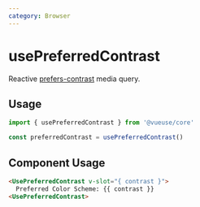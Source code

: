 ```yaml
---
category: Browser
---
```


# usePreferredContrast

Reactive [prefers-contrast](https://developer.mozilla.org/en-US/docs/Web/CSS/@media/prefers-contrast) media query.

## Usage

```js
import { usePreferredContrast } from '@vueuse/core'

const preferredContrast = usePreferredContrast()
```

## Component Usage

```html
<UsePreferredContrast v-slot="{ contrast }">
  Preferred Color Scheme: {{ contrast }}
<UsePreferredContrast>
```
